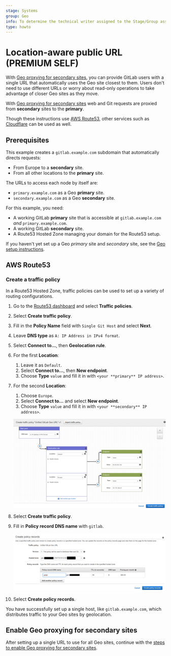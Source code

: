 ```yaml
---
stage: Systems
group: Geo
info: To determine the technical writer assigned to the Stage/Group associated with this page, see https://about.gitlab.com/handbook/engineering/ux/technical-writing/#assignments
type: howto
---
```


# Location-aware public URL **(PREMIUM SELF)**

With [Geo proxying for secondary sites](index.md), you can provide GitLab users
with a single URL that automatically uses the Geo site closest to them.
Users don't need to use different URLs or worry about read-only operations to take
advantage of closer Geo sites as they move.

With [Geo proxying for secondary sites](index.md) web and Git requests are proxied
from **secondary** sites to the **primary**.

Though these instructions use [AWS Route53](https://aws.amazon.com/route53/),
other services such as [Cloudflare](https://www.cloudflare.com/) can be used
as well.

## Prerequisites

This example creates a `gitlab.example.com` subdomain that automatically directs
requests:

- From Europe to a **secondary** site.
- From all other locations to the **primary** site.

The URLs to access each node by itself are:

- `primary.example.com` as a Geo **primary** site.
- `secondary.example.com` as a Geo **secondary** site.

For this example, you need:

- A working GitLab **primary** site that is accessible at `gitlab.example.com` _and_ `primary.example.com`.
- A working GitLab **secondary** site.
- A Route53 Hosted Zone managing your domain for the Route53 setup.

If you haven't yet set up a Geo _primary_ site and _secondary_ site, see the
[Geo setup instructions](../index.md#setup-instructions).

## AWS Route53

### Create a traffic policy

In a Route53 Hosted Zone, traffic policies can be used to set up a variety of
routing configurations.

1. Go to the
[Route53 dashboard](https://console.aws.amazon.com/route53/home) and select
**Traffic policies**.

1. Select **Create traffic policy**.
1. Fill in the **Policy Name** field with `Single Git Host` and select **Next**.
1. Leave **DNS type** as `A: IP Address in IPv4 format`.
1. Select **Connect to...**, then **Geolocation rule**.
1. For the first **Location**:
   1. Leave it as `Default`.
   1. Select **Connect to...**, then **New endpoint**.
   1. Choose **Type** `value` and fill it in with `<your **primary** IP address>`.

1. For the second **Location**:
   1. Choose `Europe`.
   1. Select **Connect to...** and select **New endpoint**.
   1. Choose **Type** `value` and fill it in with `<your **secondary** IP address>`.

   ![Add traffic policy endpoints](img/single_url_add_traffic_policy_endpoints.png)

1. Select **Create traffic policy**.
1. Fill in **Policy record DNS name** with `gitlab`.

   ![Create policy records with traffic policy](img/single_url_create_policy_records_with_traffic_policy.png)

1. Select **Create policy records**.

You have successfully set up a single host, like `gitlab.example.com`, which
distributes traffic to your Geo sites by geolocation.

## Enable Geo proxying for secondary sites

After setting up a single URL to use for all Geo sites, continue with the [steps to enable Geo proxying for secondary sites](index.md).
